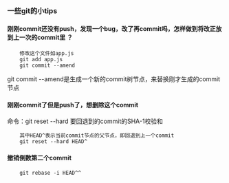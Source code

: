 ### 一些git的小tips

#### 刚刚commit还没有push，发现一个bug，改了再commit吗，怎样做到将改正放到上一次的commit里 ？

```
    修改这个文件如app.js
    git add app.js
    git commit --amend

```

git commit --amend是生成一个新的commit树节点，来替换刚才生成的commit节点
<br/>

#### 刚刚commit了但是push了，想删除这个commit<br/>

命令：git reset --hard 要回退到的commit的SHA-1校验和

```
    其中HEAD^表示当前commit节点的父节点，即回退到上一个commit
    git reset --hard HEAD^

```

#### 撤销倒数第二个commit

```
    git rebase -i HEAD^^

```
